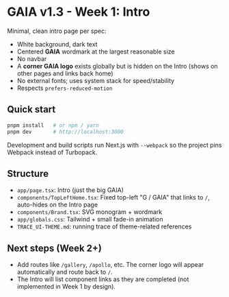 # GAIA v1.3 - Week 1: Intro

Minimal, clean intro page per spec:

- White background, dark text
- Centered **GAIA** wordmark at the largest reasonable size
- No navbar
- A **corner GAIA logo** exists globally but is hidden on the Intro (shows on other pages and links back home)
- No external fonts; uses system stack for speed/stability
- Respects `prefers-reduced-motion`

## Quick start

```bash
pnpm install   # or npm / yarn
pnpm dev       # http://localhost:3000
```

Development and build scripts run Next.js with `--webpack` so the project pins Webpack instead of Turbopack.

## Structure

- `app/page.tsx`: Intro (just the big GAIA)
- `components/TopLeftHome.tsx`: Fixed top-left "G / GAIA" that links to `/`, auto-hides on the Intro page
- `components/Brand.tsx`: SVG monogram + wordmark
- `app/globals.css`: Tailwind + small fade-in animation
- `TRACE_UI-THEME.md`: running trace of theme-related references

## Next steps (Week 2+)
- Add routes like `/gallery`, `/apollo`, etc. The corner logo will appear automatically and route back to `/`.
- The Intro will list component links as they are completed (not implemented in Week 1 by design).
